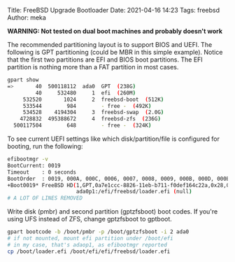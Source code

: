 Title: FreeBSD Upgrade Bootloader
Date: 2021-04-16 14:23
Tags: freebsd
Author: meka


**WARNING: Not tested on dual boot machines and probably doesn't work**

The recommended partitioning layout is to support BIOS and UEFI. The following
is GPT partitioning (could be MBR in this simple example). Notice that the 
first two partitions are EFI and BIOS boot partitions. The EFI partition is 
nothing more than a FAT partition in most cases.

```sh
gpart show
=>       40  500118112  ada0  GPT  (238G)
         40     532480     1  efi  (260M)
     532520       1024     2  freebsd-boot  (512K)
     533544        984        - free -  (492K)
     534528    4194304     3  freebsd-swap  (2.0G)
    4728832  495388672     4  freebsd-zfs  (236G)
  500117504        648        - free -  (324K)
```
To see current UEFI settings like which disk/partition/file is configured for
booting, run the following:

```sh
efibootmgr -v
BootCurrent: 0019
Timeout    : 0 seconds
BootOrder  : 0019, 000A, 000C, 0006, 0007, 0008, 0009, 000B, 000D, 000E, 000F, 0010, 0011, 0012, 0013
+Boot0019* FreeBSD HD(1,GPT,0a7e1ccc-8826-11eb-b711-f0def164c22a,0x28,0x82000)/File(\efi\freebsd\loader.efi)
                      ada0p1:/efi/freebsd/loader.efi (null)
# A LOT OF LINES REMOVED
```

Write disk (pmbr) and second partition (gptzfsboot) boot codes. If you're using 
UFS instead of ZFS, change gptzfsboot to gptboot.

```sh
gpart bootcode -b /boot/pmbr -p /boot/gptzfsboot -i 2 ada0
# if not mounted, mount efi partition under /boot/efi
# in my case, that's adaop1, as efibootmgr reported
cp /boot/loader.efi /boot/efi/efi/freebsd/loader.efi
```
